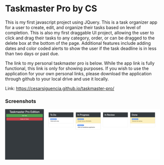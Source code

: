 # Taskmaster Pro by CS

This is my first javascript project using JQuery. This is a task organizer app for a user to create, edit, and organize their tasks based on level of completion. This is also my first draggable UI project, allowing the user to click and drag their tasks to any category, order, or can be dragged to the delete box at the bottom of the page. Additional features include adding dates and color coded alerts to show the user if the task deadline is in less than two days or past due. 

The link to my personal taskmaster pro is below. While the app link is fully functional, this link is only for showing purposes. If you wish to use the application for your own personal links, please download the application through github to your local drive and use it locally. 

Link: https://cesarsiguencia.github.io/taskmaster-pro/

### Screenshots

![screenshot-1](./1.png)
